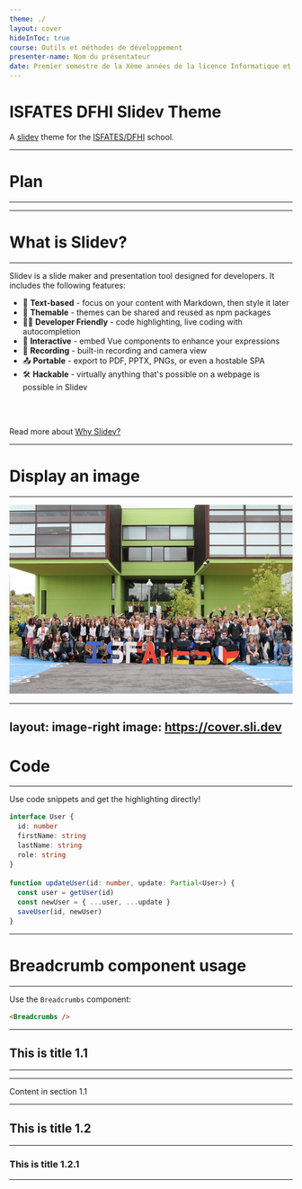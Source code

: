 ```yaml
---
theme: ./
layout: cover
hideInToc: true
course: Outils et méthodes de développement
presenter-name: Nom du présentateur
date: Premier semestre de la Xème années de la licence Informatique et ingénierie du web.
---
```


# ISFATES DFHI Slidev Theme

A [slidev](https://sli.dev/) theme for the [ISFATES/DFHI](http://www.isfates-dfhi.eu/) school.

---

# Plan
<Hr />

<Toc />

---

# What is Slidev?
<Hr />


Slidev is a slide maker and presentation tool designed for developers. It includes the following features:

- 📝 **Text-based** - focus on your content with Markdown, then style it later
- 🎨 **Themable** - themes can be shared and reused as npm packages
- 🧑‍💻 **Developer Friendly** - code highlighting, live coding with autocompletion
- 🤹 **Interactive** - embed Vue components to enhance your expressions
- 🎥 **Recording** - built-in recording and camera view
- 📤 **Portable** - export to PDF, PPTX, PNGs, or even a hostable SPA
- 🛠 **Hackable** - virtually anything that's possible on a webpage is possible in Slidev

<br>
<br>

Read more about [Why Slidev?](https://sli.dev/guide/why)

---

# Display an image
<Hr />


<div class="flex justify-center mt-4">
  <img src="assets/isfates-picture.jpg" class="w-3/5"/>
</div>

---
layout: image-right
image: https://cover.sli.dev
---

# Code
<Hr />

Use code snippets and get the highlighting directly!

```ts
interface User {
  id: number
  firstName: string
  lastName: string
  role: string
}

function updateUser(id: number, update: Partial<User>) {
  const user = getUser(id)
  const newUser = { ...user, ...update }
  saveUser(id, newUser)
}
```

---

# Breadcrumb component usage
<Hr />

Use the `Breadcrumbs` component:

```html
<Breadcrumbs />
```


---

<Breadcrumbs minDepth="2" />

## This is title 1.1
<Hr />

---

<Breadcrumbs />

Content in section 1.1

---

<Breadcrumbs />

## This is title 1.2

---

<Breadcrumbs minDepth="2" />

### This is title 1.2.1

---

<Breadcrumbs />
